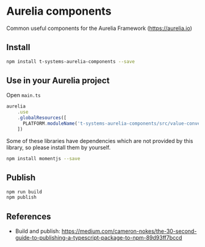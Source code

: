 # Aurelia components
Common useful components for the Aurelia Framework (https://aurelia.io)

## Install

```bash
npm install t-systems-aurelia-components --save
```

## Use in your Aurelia project

Open `main.ts`
```typescript
aurelia
    .use
    .globalResources([
      PLATFORM.moduleName('t-systems-aurelia-components/src/value-converters/date-format-value-converter'),
    ])
```

Some of these libraries have dependencies which are not provided by this library, so please install them by yourself.
```bash
npm install momentjs --save
```

## Publish

```bash
npm run build
npm publish
```

## References
* Build and publish: https://medium.com/cameron-nokes/the-30-second-guide-to-publishing-a-typescript-package-to-npm-89d93ff7bccd
